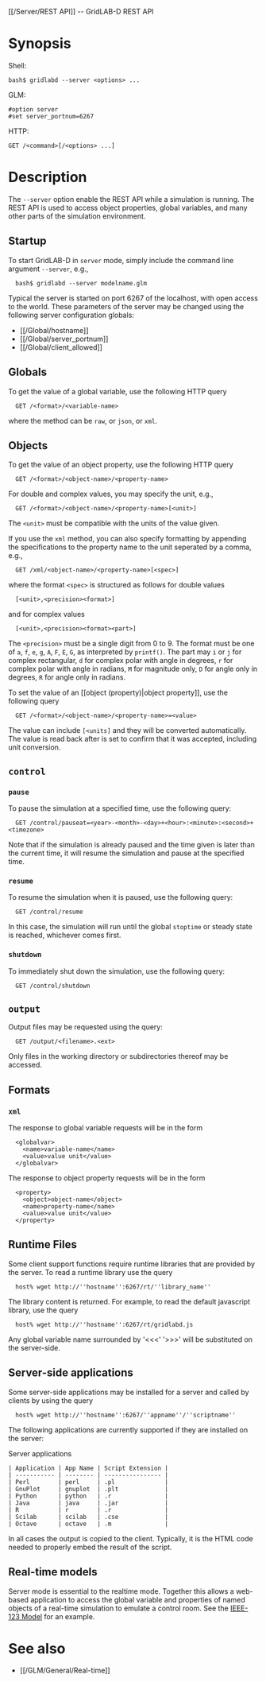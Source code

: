 [[/Server/REST API]] -- GridLAB-D REST API

# Synopsis
Shell:
~~~
bash$ gridlabd --server <options> ...
~~~
GLM:
~~~
#option server
#set server_portnum=6267
~~~
HTTP:
~~~
GET /<command>[/<options> ...]
~~~

# Description

The `--server` option enable the REST API while a simulation is running.  The REST API is used to access object properties, global variables, and many other parts of the simulation environment.

## Startup

To start GridLAB-D in `server` mode, simply include the command line argument `--server`, e.g.,
~~~
  bash$ gridlabd --server modelname.glm
~~~
Typical the server is started on port 6267 of the localhost, with open access to the world.  These parameters of the server may be changed using the following server configuration globals:

* [[/Global/hostname]]
* [[/Global/server_portnum]]
* [[/Global/client_allowed]]

## Globals

To get the value of a global variable, use the following HTTP query
~~~
  GET /<format>/<variable-name>
~~~
where the method can be `raw`, or `json`, or `xml`. 

## Objects

To get the value of an object property, use the following HTTP query
~~~
  GET /<format>/<object-name>/<property-name>
~~~

For double and complex values, you may specify the unit, e.g.,
~~~
  GET /<format>/<object-name>/<property-name>[<unit>]
~~~
The `<unit>` must be compatible with the units of the value given.  

If you use the `xml` method, you can also specify formatting by appending the specifications to the property name to the unit seperated by a comma, e.g.,
~~~
  GET /xml/<object-name>/<property-name>[<spec>]
~~~
where the format `<spec>` is structured as follows for double values
~~~
  [<unit>,<precision><format>]
~~~
and for complex values
~~~
  [<unit>,<precision><format><part>]
~~~
The `<precision>` must be a single digit from 0 to 9.  The format must be one of `a`, `f`, `e`, `g`, `A`, `F`, `E`, `G`, as interpreted by `printf()`.  The part may `i` or `j` for complex rectangular, `d` for complex polar with angle in degrees, `r` for complex polar with angle in radians, `M` for magnitude only, `D` for angle only in degrees, `R` for angle only in radians.

To set the value of an [[object (property)|object property]], use the following query
~~~
  GET /<format>/<object-name>/<property-name>=<value>
~~~
The value can include `[<units]` and they will be converted automatically.  The value is read back after is set to confirm that it was accepted, including unit conversion.

## `control`

### `pause`
To pause the simulation at a specified time, use the following query:
~~~
  GET /control/pauseat=<year>-<month>-<day>+<hour>:<minute>:<second>+<timezone>
~~~
Note that if the simulation is already paused and the time given is later than the current time, it will resume the simulation and pause at the specified time.

### `resume`

To resume the simulation when it is paused, use the following query:
~~~
  GET /control/resume
~~~
In this case, the simulation will run until the global `stoptime` or steady state is reached, whichever comes first.

### `shutdown`

To immediately shut down the simulation, use the following query:
~~~
  GET /control/shutdown
~~~

## `output`

Output files may be requested using the query:
~~~
  GET /output/<filename>.<ext>
~~~
Only files in the working directory or subdirectories thereof may be accessed.

## Formats

### `xml`

The response to global variable requests will be in the form
~~~
  <globalvar>
    <name>variable-name</name>
    <value>value unit</value>
  </globalvar>
~~~
The response to object property requests will be in the form
~~~
  <property>
    <object>object-name</object>
    <name>property-name</name>
    <value>value unit</value>
  </property>
~~~

## Runtime Files

Some client support functions require runtime libraries that are provided by the server. To read a runtime library use the query
~~~
  host% wget http://''hostname'':6267/rt/''library_name''
~~~
The library content is returned.  For example, to read the default javascript library, use the query
~~~
  host% wget http://''hostname'':6267/rt/gridlabd.js
~~~

Any global variable name surrounded by '<<<' '>>>' will be substituted on the server-side.

## Server-side applications

Some server-side applications may be installed for a server and called by clients by using the query
~~~
  host% wget http://''hostname'':6267/''appname''/''scriptname''
~~~
The following applications are currently supported if they are installed on the server:

Server applications
~~~
| Application | App Name | Script Extension |
| ----------- | -------- | ---------------- |
| Perl        | perl     | .pl              |
| GnuPlot     | gnuplot  | .plt             |
| Python      | python   | .r               |
| Java        | java     | .jar             |
| R           | r        | .r               |
| Scilab      | scilab   | .cse             |
| Octave      | octave   | .m               |
~~~

In all cases the output is copied to the client.  Typically, it is the HTML code needed to properly embed the result of the script.

## Real-time models

Server mode is essential to the realtime mode. Together this allows a web-based application to access the global variable and properties of named objects of a real-time simulation to emulate a control room.  See the [IEEE-123 Model](https://github.com/dchassin/gridlabd/models/ieee123) for an example.

# See also

* [[/GLM/General/Real-time]]
